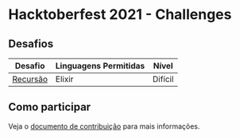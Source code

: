 # Hacktoberfest 2021 - Challenges

## Desafios

Desafio | Linguagens Permitidas | Nível
--------|-----------------------|------
[Recursão](/recursao/README.md) | Elixir | Difícil

## Como participar
Veja o [documento de contribuição](CONTRIBUTING.md) para mais informações.
